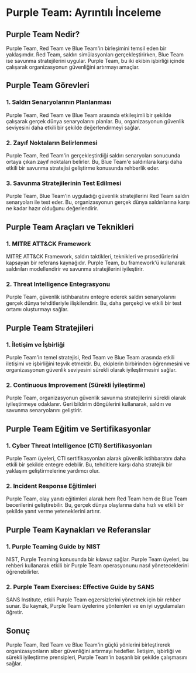 # Purple Team: Ayrıntılı İnceleme

## Purple Team Nedir?

Purple Team, Red Team ve Blue Team'in birleşimini temsil eden bir yaklaşımdır. Red Team, saldırı simülasyonları gerçekleştirirken, Blue Team ise savunma stratejilerini uygular. Purple Team, bu iki ekibin işbirliği içinde çalışarak organizasyonun güvenliğini artırmayı amaçlar.

## Purple Team Görevleri

### 1. Saldırı Senaryolarının Planlanması
Purple Team, Red Team ve Blue Team arasında etkileşimli bir şekilde çalışarak gerçek dünya senaryolarını planlar. Bu, organizasyonun güvenlik seviyesini daha etkili bir şekilde değerlendirmeyi sağlar.

### 2. Zayıf Noktaların Belirlenmesi
Purple Team, Red Team'in gerçekleştirdiği saldırı senaryoları sonucunda ortaya çıkan zayıf noktaları belirler. Bu, Blue Team'e saldırılara karşı daha etkili bir savunma stratejisi geliştirme konusunda rehberlik eder.

### 3. Savunma Stratejilerinin Test Edilmesi
Purple Team, Blue Team'in uyguladığı güvenlik stratejilerini Red Team saldırı senaryoları ile test eder. Bu, organizasyonun gerçek dünya saldırılarına karşı ne kadar hazır olduğunu değerlendirir.

## Purple Team Araçları ve Teknikleri

### 1. MITRE ATT&CK Framework
MITRE ATT&CK Framework, saldırı taktikleri, teknikleri ve prosedürlerini kapsayan bir referans kaynağıdır. Purple Team, bu framework'ü kullanarak saldırıları modellendirir ve savunma stratejilerini iyileştirir.

### 2. Threat Intelligence Entegrasyonu
Purple Team, güvenlik istihbaratını entegre ederek saldırı senaryolarını gerçek dünya tehditleriyle ilişkilendirir. Bu, daha gerçekçi ve etkili bir test ortamı oluşturmayı sağlar.

## Purple Team Stratejileri

### 1. İletişim ve İşbirliği
Purple Team'in temel stratejisi, Red Team ve Blue Team arasında etkili iletişimi ve işbirliğini teşvik etmektir. Bu, ekiplerin birbirinden öğrenmesini ve organizasyonun güvenlik seviyesini sürekli olarak iyileştirmesini sağlar.

### 2. Continuous Improvement (Sürekli İyileştirme)
Purple Team, organizasyonun güvenlik savunma stratejilerini sürekli olarak iyileştirmeye odaklanır. Geri bildirim döngülerini kullanarak, saldırı ve savunma senaryolarını geliştirir.

## Purple Team Eğitim ve Sertifikasyonlar

### 1. Cyber Threat Intelligence (CTI) Sertifikasyonları
Purple Team üyeleri, CTI sertifikasyonları alarak güvenlik istihbaratını daha etkili bir şekilde entegre edebilir. Bu, tehditlere karşı daha stratejik bir yaklaşım geliştirmelerine yardımcı olur.

### 2. Incident Response Eğitimleri
Purple Team, olay yanıtı eğitimleri alarak hem Red Team hem de Blue Team becerilerini geliştirebilir. Bu, gerçek dünya olaylarına daha hızlı ve etkili bir şekilde yanıt verme yeteneklerini artırır.

## Purple Team Kaynakları ve Referanslar

### 1. Purple Teaming Guide by NIST
NIST, Purple Teaming konusunda bir kılavuz sağlar. Purple Team üyeleri, bu rehberi kullanarak etkili bir Purple Team operasyonunu nasıl yöneteceklerini öğrenebilirler.

### 2. Purple Team Exercises: Effective Guide by SANS
SANS Institute, etkili Purple Team egzersizlerini yönetmek için bir rehber sunar. Bu kaynak, Purple Team üyelerine yöntemleri ve en iyi uygulamaları öğretir.

## Sonuç

Purple Team, Red Team ve Blue Team'in güçlü yönlerini birleştirerek organizasyonların siber güvenliğini artırmayı hedefler. İletişim, işbirliği ve sürekli iyileştirme prensipleri, Purple Team'in başarılı bir şekilde çalışmasını sağlar.
